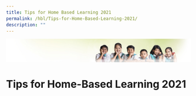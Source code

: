 ```yaml
---
title: Tips for Home Based Learning 2021
permalink: /hbl/Tips-for-Home-Based-Learning-2021/
description: ""
---
```

![](/images/Banner.jpg)

Tips for Home-Based Learning 2021
=================================

